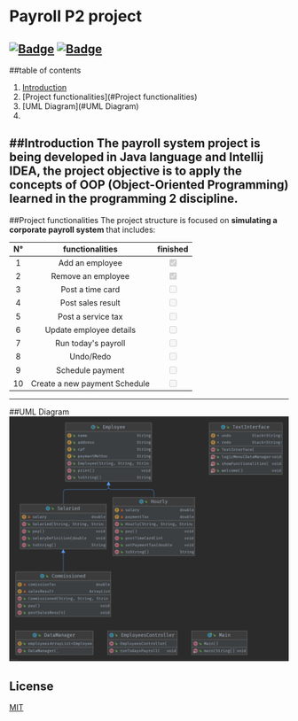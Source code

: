 # Payroll P2 project
[![Badge](https://img.shields.io/static/v1?label=License&message=MIT&color=green&style=for-the-badge&logo=GITHUB)](https://github.com/DaniloVFreire/Payroll)
[![Badge](https://img.shields.io/static/v1?label=State&message=Inprogress&color=yellow&style=for-the-badge&logo=GITHUB)](https://github.com/DaniloVFreire/Payroll)
---
##table of contents
1. [Introduction](#Introduction)
2. [Project functionalities](#Project functionalities)
3. [UML Diagram](#UML Diagram)
4. 

##Introduction 
The **payroll system** project is being developed in **Java** language
and **Intellij IDEA**, the project objective is to **apply the
concepts of OOP** (Object-Oriented Programming) learned in
the programming 2 discipline.
---
##Project functionalities
The project structure is focused on **simulating
a corporate payroll system** that includes:  

| N° |             functionalities              | finished |
| :--------: | :-------------------------------:| :---------:|     
|     1    |  Add an employee               |<input type="checkbox" disabled checked/>
|     2    |  Remove an employee            |<input type="checkbox" disabled checked/>
|     3    |  Post a time card              |<input type="checkbox" disabled />
|     4    |  Post sales result             |<input type="checkbox" disabled />
|     5    |  Post a service tax            |<input type="checkbox" disabled />
|     6    |  Update employee details       |<input type="checkbox" disabled />
|     7    |  Run today's payroll           |<input type="checkbox" disabled />
|     8    |  Undo/Redo                     |<input type="checkbox" disabled />
|     9    |  Schedule payment              |<input type="checkbox" disabled />
|    10    |  Create a new payment Schedule  |<input type="checkbox" disabled />
---

##UML Diagram
![UML Diagram](UML%20Diagram.png)

## License
[MIT](https://choosealicense.com/licenses/mit/)